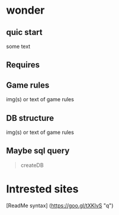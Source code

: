 # wonder

## quic start

some text

## Requires



## Game rules

img(s) or text of game rules

## DB structure

img(s) or text of game rules

## Maybe sql query

> createDB

# Intrested sites

[ReadMe syntax] (https://goo.gl/tXKlvS "q")